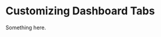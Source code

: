 [title]: # (Customizing Dashboard Tabs)
[tags]: # (XXX)
[priority]: # (1808)
# Customizing Dashboard Tabs
Something here.
